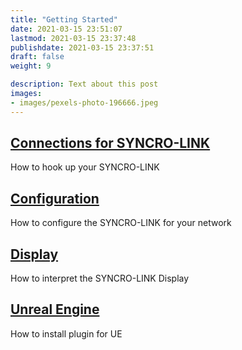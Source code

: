 ```yaml
---
title: "Getting Started"
date: 2021-03-15 23:51:07
lastmod: 2021-03-15 23:37:48
publishdate: 2021-03-15 23:37:51
draft: false
weight: 9

description: Text about this post
images:
- images/pexels-photo-196666.jpeg
---
```



## [Connections for SYNCRO-LINK ](./connections)

How to hook up your SYNCRO-LINK

## [Configuration](./configuration)

How to configure the SYNCRO-LINK for your network

## [Display](./display)

How to interpret the SYNCRO-LINK Display

## [Unreal Engine](./unreal)

How to install plugin for UE